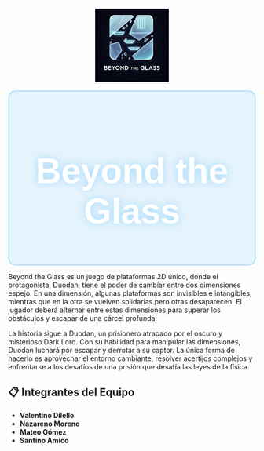 <p align="center">
  <img src="beyondtheglasslogo.jpeg" width="150"/>
</p>
<div style="background: rgba(135, 206, 250, 0.2); padding: 20px; text-align: center; border-radius: 15px; backdrop-filter: blur(10px); border: 2px solid rgba(135, 206, 250, 0.6);">
  <h1 style="color: white; font-size: 72px; font-family: 'Arial', sans-serif; text-shadow: 0 0 15px rgba(135, 206, 250, 0.8);">
    Beyond the Glass
  </h1>
</div>

Beyond the Glass es un juego de plataformas 2D único, donde el protagonista, Duodan, tiene el poder de cambiar entre dos dimensiones espejo. En una dimensión, algunas plataformas son invisibles e intangibles, mientras que en la otra se vuelven solidarias pero otras desaparecen. El jugador deberá alternar entre estas dimensiones para superar los obstáculos y escapar de una cárcel profunda.

La historia sigue a Duodan, un prisionero atrapado por el oscuro y misterioso Dark Lord. Con su habilidad para manipular las dimensiones, Duodan luchará por escapar y derrotar a su captor. La única forma de hacerlo es aprovechar el entorno cambiante, resolver acertijos complejos y enfrentarse a los desafíos de una prisión que desafía las leyes de la física.
## 📋 Integrantes del Equipo
- **Valentino Dilello**  
- **Nazareno Moreno**
- **Mateo Gómez** 
- **Santino Amico**
